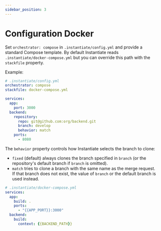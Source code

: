 ```yaml
---
sidebar_position: 3
---
```


# Configuration Docker

Set `orchestrator: compose` in `.instantiate/config.yml` and provide a standard Compose template. By default Instantiate reads `.instantiate/docker-compose.yml` but you can override this path with the `stackfile` property.

Example:

```yaml
# .instantiate/config.yml
orchestrator: compose
stackfile: docker-compose.yml

services:
  app:
    port: 3000
  backend:
    repository:
      repo: git@github.com:org/backend.git
      branch: develop
      behavior: match
    ports:
      - 8080
```

The `behavior` property controls how Instantiate selects the branch to clone:

- `fixed` (default) always clones the branch specified in `branch` (or the repository's default branch if `branch` is omitted).
- `match` tries to clone a branch with the same name as the merge request. If that branch does not exist, the value of `branch` or the default branch is used instead.

```yaml
# .instantiate/docker-compose.yml
services:
  app:
    build: .
    ports:
      - "{{APP_PORT}}:3000"
  backend:
    build:
      context: {{BACKEND_PATH}}
```
